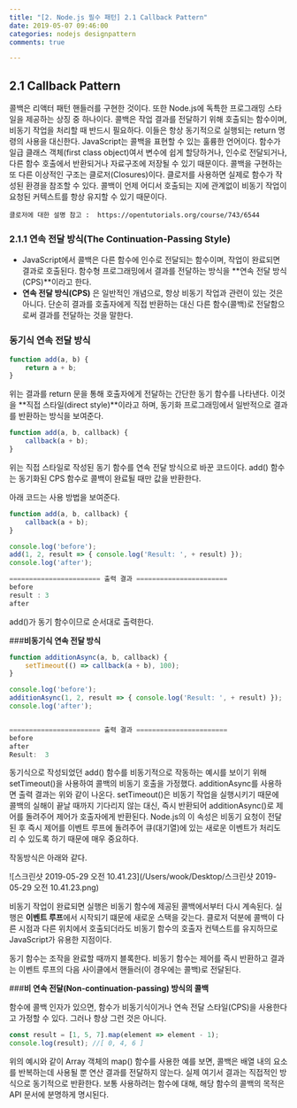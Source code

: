 ```yaml
---
title: "[2. Node.js 필수 패턴] 2.1 Callback Pattern"
date: 2019-05-07 09:46:00
categories: nodejs designpattern
comments: true

---
```


## 2.1 Callback Pattern

콜백은 리액터 패턴 핸들러를 구현한 것이다. 또한 Node.js에 독특한 프로그래밍 스타일을 제공하는 상징 중 하나이다. 콜백은 작업 결과를 전달하기 위해 호출되는 함수이며, 비동기 작업을 처리할 때 반드시 필요하다. 이들은 항상 동기적으로 실행되는 return 명령의 사용을 대신한다. JavaScript는 콜백을 표현할 수 있는 훌륭한 언어이다. 함수가 일급 클래스 객체(first class object)여서 변수에 쉽게 할당하거나, 인수로 전달되거나, 다른 함수 호출에서 반환되거나 자료구조에 저장될 수 있기 때문이다. 콜백을 구현하는 또 다른 이상적인 구조는 클로저(Closures)이다. 클로저를 사용하면 실제로 함수가 작성된 환경을 참조할 수 있다. 콜백이 언제 어디서 호출되는 지에 관계없이 비동기 작업이 요청된 커텍스트를 항상 유지할 수 있기 때문이다.

`` 클로저에 대한 설명 참고 :  https://opentutorials.org/course/743/6544 ``

### 2.1.1 연속 전달 방식(The Continuation-Passing Style)

- JavaScript에서 콜백은 다른 함수에 인수로 전달되는 함수이며, 작업이 완료되면 결과로 호출된다. 함수형 프로그래밍에서 결과를 전달하는 방식을 **연속 전달 방식(CPS)**이라고 한다.
- **연속 전달 방식(CPS)** 은 일반적인 개념으로, 항상 비동기 작업과 관련이 있는 것은 아니다. 단순히 결과를 호출자에게 직접 반환하는 대신 다른 함수(콜백)로 전달함으로써 결과를 전달하는 것을 말한다. 

### **동기식 연속 전달 방식**

```javascript
function add(a, b) {
	return a + b;
}
```

위는 결과를 return 문을 통해 호출자에게 전달하는 간단한 동기 함수를 나타낸다. 이것을 **직접 스타일(direct style)**이라고 하며, 동기화 프로그래밍에서 일반적으로 결과를 반환하는 방식을 보여준다.

```javascript
function add(a, b, callback) {
	callback(a + b);
}
```

위는 직접 스타일로 작성된 동기 함수를 연속 전달 방식으로 바꾼 코드이다. add() 함수는 동기화된 CPS 함수로 콜백이 완료될 때만 값을 반환한다.

아래 코드는 사용 방법을 보여준다.

```javascript
function add(a, b, callback) {
	callback(a + b);
}

console.log('before');
add(1, 2, result => { console.log('Result: ', + result) });
console.log('after');

======================= 출력 결과 =======================
before
result : 3
after
```

add()가 동기 함수이므로 순서대로 출력한다.

###**비동기식 연속 전달 방식**

```javascript
function additionAsync(a, b, callback) {
	setTimeout(() => callback(a + b), 100);
}

console.log('before');
additionAsync(1, 2, result => { console.log('Result: ', + result) });
console.log('after');


======================= 출력 결과 =======================
before
after
Result:  3
```

동기식으로 작성되었던 add() 함수를 비동기적으로 작동하는 예시를 보이기 위해 setTimeout()을 사용하여 콜백의 비동기 호출을 가정했다. additionAsync를 사용하면 출력 결과는 위와 같이 나온다. setTimeout()은 비동기 작업을 실행시키기 때문에 콜백의 실해이 끝날 때까지 기다리지 않는 대신, 즉시 반환되어 additionAsync()로 제어를 돌려주어 제어가 호출자에게 반환된다. Node.js의 이 속성은 비동기 요청이 전달된 후 즉시 제어를 이벤트 루프에 돌려주어 큐(대기열)에 있는 새로운 이벤트가 처리도리 수 있도록 하기 때문에 매우 중요하다.

작동방식은 아래와 같다.

![스크린샷 2019-05-29 오전 10.41.23](/Users/wook/Desktop/스크린샷 2019-05-29 오전 10.41.23.png)

비동기 작업이 완료되면 실행은 비동기 함수에 제공된 콜백에서부터 다시 계속된다. 실행은 **이벤트 루프**에서 시작되기 떄문에 새로운 스택을 갖는다. 클로저 덕분에 콜백이 다른 시점과 다른 위치에서 호출되더라도 비동기 함수의 호출자 컨텍스트를 유지하므로 JavaScript가 유용한 지점이다.

동기 함수는 조작을 완료할 때까지 블록한다. 비동기 함수는 제어를 즉시 반환하고 결과는 이벤트 루프의 다음 사이클에서 핸들러(이 경우에는 콜백)로 전달된다.

###**비 연속 전달(Non-continuation-passing) 방식의 콜백**

함수에 콜백 인자가 있으면, 함수가 비동기식이거나 연속 전달 스타일(CPS)을 사용한다고 가정할 수 있다. 그러나 항상 그런 것은 아니다. 

```javascript
const result = [1, 5, 7].map(element => element - 1);
console.log(result); //[ 0, 4, 6 ]
```

위의 예시와 같이 Array 객체의 map() 함수를 사용한 예를 보면, 콜백은 배열 내의 요소를 반복하는데 사용될 뿐 연산 결과를 전달하지 않는다. 실제 여기서 결과는 직접적인 방식으로 동기적으로 반환한다. 보통 사용하려는 함수에 대해, 해당 함수의 콜백의 목적은 API 문서에 분명하게 명시된다.